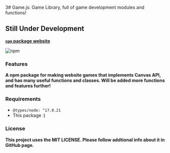 3# Game.js: Game Library, full of game development modules and functions!

## **Still Under Development**


**[`npm` package website](https://www.npmjs.com/package/@nikee_dev/gamejs)**

![npm](https://img.shields.io/npm/v/@nikee_dev/gamejs?color=Green&label=Current%20package%20version&style=flat-square)


### Features

**A npm package for making website games that implements Canvas API, and has many useful functions and classes. Will be added more functions and features further!**

### Requirements

 - `@types/node: ^17.0.21`
 - This package :)

### License

**This project uses the MIT LICENSE. Please follow addtional info about it in GitHub page.**

